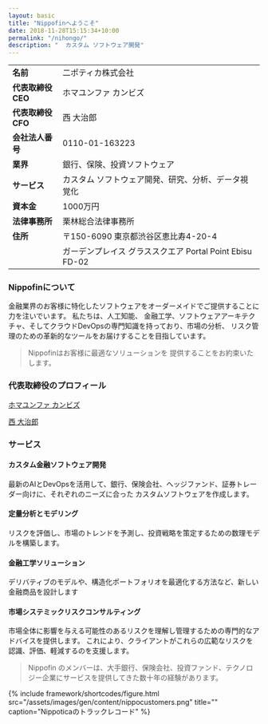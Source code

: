 ```yaml
---
layout: basic
title: "Nippofinへようこそ"
date: 2018-11-28T15:15:34+10:00
permalink: "/nihongo/"
description: "	カスタム ソフトウェア開発"
---
```



<style>
    table {
        width: 100%;
    }
    td:first-child {
        width: 20%;
        font-weight: bold;
    }
    td:last-child {
        width: 80%;
    }
</style>

<table>
    <tr>
        <td>名前</td>
        <td>二ポティカ株式会社</td>
    </tr>
    <tr>
        <td>代表取締役CEO</td>
        <td>ホマユンファ カンビズ</td>
    </tr>
    <tr>
        <td>代表取締役CFO</td>
        <td>西 大治郎</td>
    </tr>
    <tr>
        <td>会社法人番号</td>
        <td>0110-01-163223</td>
    </tr>
    <tr>
        <td>業界</td>
        <td>銀行、保険、投資ソフトウェア</td>
    </tr>
    <tr>
        <td>サービス</td>
        <td>カスタム ソフトウェア開発、研究、分析、データ視覚化</td>
    </tr>
    <tr>
        <td>資本金</td>
        <td>1000万円</td>
    </tr>
    <tr>
        <td>法律事務所</td>
        <td>栗林総合法律事務所</td>
    </tr>
    <tr>
        <td>住所</td>
        <td>〒150-6090 東京都渋谷区恵比寿4-20-4</td>
    </tr>
    <tr>
        <td></td>
        <td>ガーデンプレイス グラススクエア Portal Point Ebisu FD-02</td>
    </tr>
</table>

### Nippofinについて

金融業界のお客様に特化したソフトウェアをオーダーメイドでご提供することに力を注いでいます。 私たちは、人工知能、 金融工学、ソフトウェアアーキテクチャ、そしてクラウドDevOpsの専門知識を持っており、市場の分析、 リスク管理のための革新的なツールをお届けすることを目指しています。

> Nippofinはお客様に最適なソリューションを 提供することをお約束いたします。




### 代表取締役のプロフィール

[ホマユンファ カンビズ](https://www.linkedin.com/in/kambiz-homayounfar-b379a01ba/?originalSubdomain=jp)

[西 大治郎](https://www.linkedin.com/in/daijiro-nishi-b4b55445/)

### サービス

#### カスタム金融ソフトウェア開発

最新のAIとDevOpsを活用して、銀行、保険会社、ヘッジファンド、証券トレーダー向けに、それぞれのニーズに合った カスタムソフトウェアを作成します。

#### 定量分析とモデリング

リスクを評価し、市場のトレンドを予測し、投資戦略を策定するための数理モデルを構築します。

#### 金融工学ソリューション

デリバティブのモデルや、構造化ポートフォリオを最適化する方法など、新しい金融商品を設計します

#### 市場システミックリスクコンサルティング

市場全体に影響を与える可能性のあるリスクを理解し管理するための専門的なアドバイスを提供します。 これにより、クライアントがこれらの広範なリスクを認識、評価、軽減するのを支援します。

> Nippofin のメンバーは、大手銀行、保険会社、投資ファンド、テクノロジー企業にサービスを提供してきた数十年の経験があります。

{% include framework/shortcodes/figure.html src="/assets/images/gen/content/nippocustomers.png" title="" caption="Nippoticaのトラックレコード" %}
